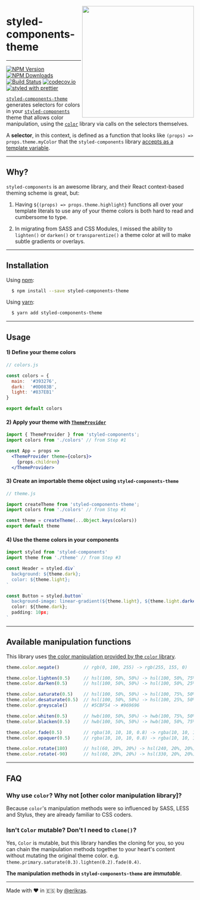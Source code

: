 [<img src="logo.jpg" align="right" class="logo" height="300" width="300"/>](https://github.com/erikras/styled-components-theme)

# styled-components-theme
---
[![NPM Version](https://img.shields.io/npm/v/styled-components-theme.svg?style=flat-square)](https://www.npmjs.com/package/styled-components-theme)
[![NPM Downloads](https://img.shields.io/npm/dm/styled-components-theme.svg?style=flat-square)](https://www.npmjs.com/package/styled-components-theme)
[![Build Status](https://img.shields.io/travis/erikras/styled-components-theme/master.svg?style=flat-square)](https://travis-ci.org/erikras/styled-components-theme)
[![codecov.io](https://codecov.io/github/erikras/styled-components-theme/coverage.svg?branch=master)](https://codecov.io/github/erikras/styled-components-theme?branch=master)
[![styled with prettier](https://img.shields.io/badge/styled_with-prettier-ff69b4.svg)](https://github.com/prettier/prettier)

[`styled-components-theme`](https://github.com/erikras/styled-components-theme) generates 
selectors for colors in your
[`styled-components`](https://github.com/styled-components/styled-components) theme that allows
color manipulation, using the [`color`](https://github.com/qix-/color) library via calls on the
selectors themselves.

A **selector**, in this context, is defined as a function that looks like
`(props) => props.theme.myColor` that the `styled-components` library [accepts as a template
variable](https://github.com/styled-components/styled-components/blob/master/docs/theming.md#using-theming).

---

## Why?

`styled-components` is an awesome library, and their React context-based theming scheme is great, 
but:

1. Having `${(props) => props.theme.highlight}` functions all over your template literals to use 
   any of your theme colors is both hard to read and cumbersome to type.

2. In migrating from SASS and CSS Modules, I missed the ability to `lighten()` or `darken()` or 
   `transparentize()` a theme color at will to make subtle gradients or overlays.

---

## Installation

Using [npm](https://www.npmjs.org/):

```bash
  $ npm install --save styled-components-theme
```

Using [yarn](https://yarnpkg.com/):

```bash
  $ yarn add styled-components-theme
```

---

## Usage

#### 1) Define your theme colors

```jsx
// colors.js

const colors = {
  main:  '#393276',
  dark:  '#0D083B',
  light: '#837EB1'
}

export default colors
```

#### 2) Apply your theme with [`ThemeProvider`](https://github.com/styled-components/styled-components/blob/master/docs/theming.md)

```jsx
import { ThemeProvider } from 'styled-components';
import colors from './colors' // from Step #1

const App = props =>
  <ThemeProvider theme={colors}>
    {props.children}
  </ThemeProvider>

```

#### 3) Create an importable theme object using `styled-components-theme`

```jsx
// theme.js

import createTheme from 'styled-components-theme';
import colors from './colors' // from Step #1

const theme = createTheme(...Object.keys(colors))
export default theme
```

#### 4) Use the theme colors in your components

```jsx
import styled from 'styled-components'
import theme from './theme' // from Step #3

const Header = styled.div`
  background: ${theme.dark};
  color: ${theme.light};
`

const Button = styled.button`
  background-image: linear-gradient(${theme.light}, ${theme.light.darken(0.3));
  color: ${theme.dark};
  padding: 10px;
`
```

---

## Available manipulation functions

This library uses [the color manipulation provided by the
`color` library](https://github.com/qix-/color#manipulation).

```js
theme.color.negate()         // rgb(0, 100, 255) -> rgb(255, 155, 0)

theme.color.lighten(0.5)     // hsl(100, 50%, 50%) -> hsl(100, 50%, 75%)
theme.color.darken(0.5)      // hsl(100, 50%, 50%) -> hsl(100, 50%, 25%)

theme.color.saturate(0.5)    // hsl(100, 50%, 50%) -> hsl(100, 75%, 50%)
theme.color.desaturate(0.5)  // hsl(100, 50%, 50%) -> hsl(100, 25%, 50%)
theme.color.greyscale()      // #5CBF54 -> #969696

theme.color.whiten(0.5)      // hwb(100, 50%, 50%) -> hwb(100, 75%, 50%)
theme.color.blacken(0.5)     // hwb(100, 50%, 50%) -> hwb(100, 50%, 75%)

theme.color.fade(0.5)        // rgba(10, 10, 10, 0.8) -> rgba(10, 10, 10, 0.4)
theme.color.opaquer(0.5)     // rgba(10, 10, 10, 0.8) -> rgba(10, 10, 10, 1.0)

theme.color.rotate(180)      // hsl(60, 20%, 20%) -> hsl(240, 20%, 20%)
theme.color.rotate(-90)      // hsl(60, 20%, 20%) -> hsl(330, 20%, 20%)
```

---

## FAQ

### Why use `color`? Why not [other color manipulation library]?

Because `color`'s manipulation methods were so influenced by SASS, LESS and
Stylus, they are already familiar to CSS coders.

### Isn't `Color` mutable? Don't I need to `clone()`?

Yes, `Color` is mutable, but this library handles the cloning for you, so
you can chain the manipulation methods together to your heart's content
without mutating the original theme color. e.g.
`theme.primary.saturate(0.3).lighten(0.2).fade(0.4)`.

**The manipulation methods in `styled-components-theme` are *immutable***.

---

Made with ❤️ in 🇪🇸 by [@erikras](https://twitter.com/erikras).
